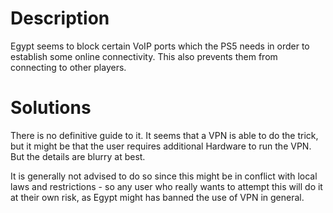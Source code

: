 # Description
Egypt seems to block certain VoIP ports which the PS5 needs in order to establish some online connectivity. This also prevents them from connecting to other players.
# Solutions
There is no definitive guide to it. It seems that a VPN is able to do the trick, but it might be that the user requires additional Hardware to run the VPN. But the details are blurry at best.

It is generally not advised to do so since this might be in conflict with local laws and restrictions - so any user who really wants to attempt this will do it at their own risk, as Egypt might has banned the use of VPN in general.